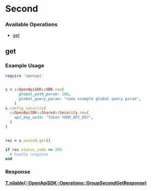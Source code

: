 # Second


### Available Operations

* [get](#get)

## get

### Example Usage

```ruby
require 'openapi'


s = ::OpenApiSDK::SDK.new(
      global_path_param: 100,
      global_query_param: "some example global query param",
    )
s.config_security(
  ::OpenApiSDK::Shared::Security.new(
    api_key_auth: "Token YOUR_API_KEY",
  )
)

    
res = s.second.get()

if res.status_code == 200
  # handle response
end

```


### Response

**[T.nilable(::OpenApiSDK::Operations::GroupSecondGetResponse)](../../models/operations/groupsecondgetresponse.md)**

